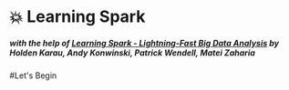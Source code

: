 # :collision: Learning Spark

##### with the help of [Learning Spark - *Lightning-Fast Big Data Analysis*](http://shop.oreilly.com/product/0636920028512.do) by Holden Karau, Andy Konwinski, Patrick Wendell, Matei Zaharia 

#Let's Begin 
